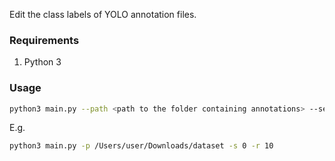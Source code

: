 Edit the class labels of YOLO annotation files. 

### Requirements
1. Python 3

### Usage
```bash
python3 main.py --path <path to the folder containing annotations> --search <label to change> --replace <label to be changed with>
```

E.g.
```bash
python3 main.py -p /Users/user/Downloads/dataset -s 0 -r 10
```
